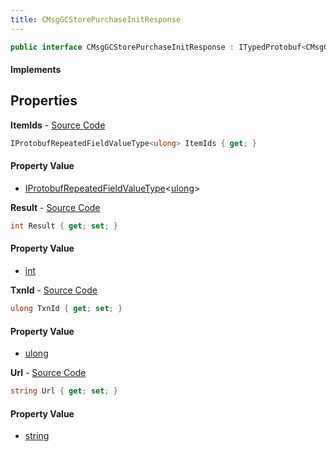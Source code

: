 ```yaml
---
title: CMsgGCStorePurchaseInitResponse
---
```


```csharp
public interface CMsgGCStorePurchaseInitResponse : ITypedProtobuf<CMsgGCStorePurchaseInitResponse>, INativeHandle
```

#### Implements

## Properties

**ItemIds** - [Source Code](https://github.com/swiftly-solution/swiftlys2/blob/main/managed/src/SwiftlyS2.Generated/Protobufs/Interfaces/CMsgGCStorePurchaseInitResponse.cs#L22)

```csharp
IProtobufRepeatedFieldValueType<ulong> ItemIds { get; }
```

#### Property Value

- [IProtobufRepeatedFieldValueType](/docs/api/shared/netmessages/iprotobufrepeatedfieldvaluetype-1)<[ulong](https://learn.microsoft.com/dotnet/api/system.uint64)>

**Result** - [Source Code](https://github.com/swiftly-solution/swiftlys2/blob/main/managed/src/SwiftlyS2.Generated/Protobufs/Interfaces/CMsgGCStorePurchaseInitResponse.cs#L13)

```csharp
int Result { get; set; }
```

#### Property Value

- [int](https://learn.microsoft.com/dotnet/api/system.int32)

**TxnId** - [Source Code](https://github.com/swiftly-solution/swiftlys2/blob/main/managed/src/SwiftlyS2.Generated/Protobufs/Interfaces/CMsgGCStorePurchaseInitResponse.cs#L16)

```csharp
ulong TxnId { get; set; }
```

#### Property Value

- [ulong](https://learn.microsoft.com/dotnet/api/system.uint64)

**Url** - [Source Code](https://github.com/swiftly-solution/swiftlys2/blob/main/managed/src/SwiftlyS2.Generated/Protobufs/Interfaces/CMsgGCStorePurchaseInitResponse.cs#L19)

```csharp
string Url { get; set; }
```

#### Property Value

- [string](https://learn.microsoft.com/dotnet/api/system.string)

